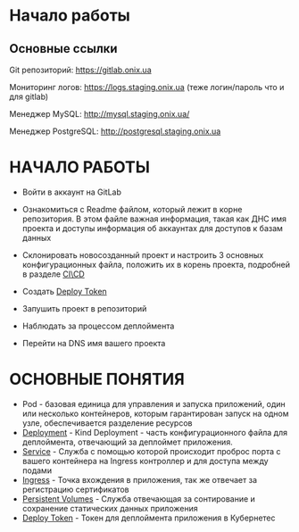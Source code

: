 # Начало работы

## Основные ссылки

Git репозиторий: https://gitlab.onix.ua

Мониторинг логов: https://logs.staging.onix.ua (теже логин/пароль что и для gitlab)

Менеджер MySQL: http://mysql.staging.onix.ua/

Менеджер PostgreSQL: http://postgresql.staging.onix.ua

# НАЧАЛО РАБОТЫ

-  Войти в аккаунт на GitLab

- Ознакомиться с Readme файлом, который лежит в корне репозитория. В этом файле важная информация, такая как ДНС имя проекта и доступы информация об аккаунтах для доступов к базам данных

- Склонировать новосозданный проект и настроить 3 основных конфигурационных файла, положить их в корень проекта, подробней в разделе [CI\CD](CI-CD.MD)

- Создать [Deploy Token](manual/PULL_SECRET.MD)

- Запушить проект в репозиторий

- Наблюдать за процессом деплоймента

- Перейти на DNS имя вашего проекта


# ОСНОВНЫЕ ПОНЯТИЯ

- Pod - базовая единица для управления и запуска приложений, один или несколько контейнеров, которым гарантирован запуск на одном узле, обеспечивается разделение ресурсов
- [Deployment](KIND_DEPLOYMENT.MD) - Кind Deployment - часть конфигурационного файла для деплоймента, отвечающий за деплоймет приложения.
- [Service](KIND_SERVICES.MD) - Служба с помощью которой происходит проброс порта с вашего контейнера на Ingress контроллер и для доступа между подами
- [Ingress](KIND_INGRESS.MD) - Точка вхождения в приложения, так же отвечает за регистрацию сертификатов
- [Persistent Volumes](PERSISTENTVOLUMES.MD) - Служба отвечающая за сонтирование и сохранение статических данных приложения
- [Deploy Token](PULL_SECRET.MD) - Токен для деплоймента приложения в Кубернетес
